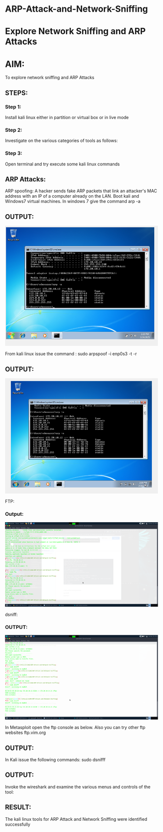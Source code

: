 # ARP-Attack-and-Network-Sniffing
# Explore Network Sniffing and ARP Attacks

# AIM:

To explore network sniffing and ARP Attacks

## STEPS:

### Step 1:

Install kali linux either in partition or virtual box or in live mode

### Step 2:

Investigate on the various categories of tools as follows:


### Step 3:
Open terminal and try execute some kali linux commands

## ARP Attacks:  
ARP spoofing: A hacker sends fake ARP packets that link an attacker's MAC address with an IP of a computer already on the LAN. 
Boot kali and Windows7 virtual machines.
In windows 7 give the command arp -a
## OUTPUT:

![arpa](<img/Screenshot 2025-03-24 142407.png>)


From kali linux issue the command :
sudo arpspoof -i enp0s3 -t <target system> -r <gateway>


## OUTPUT:

![spoofed](<img/Screenshot 2025-03-24 143632.png>)

FTP:

### Output:

![FTP](img/ftp.png)

 dsniff:

### OUTPUT:

![Dsniff](img/dsniff.png)





In Metasploit open the ftp console as below. Also you can try other ftp websites ftp.vim.org
## OUTPUT:




In Kali issue the following commands:
sudo dsnifff
## OUTPUT:



Invoke the wireshark and examine the various menus  and controls of the tool:


## RESULT:
The kali linux tools for ARP Attack and Network Sniffing were identified successfully
